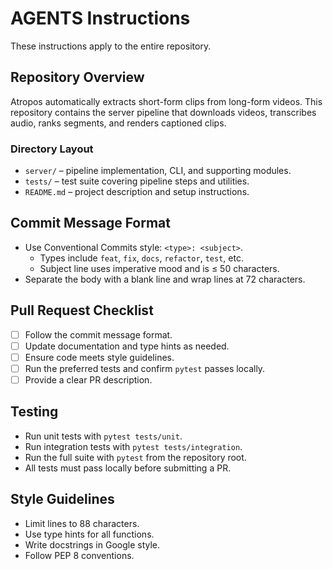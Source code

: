 # AGENTS Instructions

These instructions apply to the entire repository.

## Repository Overview
Atropos automatically extracts short-form clips from long-form videos. This repository contains the server pipeline that downloads videos, transcribes audio, ranks segments, and renders captioned clips.

### Directory Layout
- `server/` – pipeline implementation, CLI, and supporting modules.
- `tests/` – test suite covering pipeline steps and utilities.
- `README.md` – project description and setup instructions.

## Commit Message Format
- Use Conventional Commits style: `<type>: <subject>`.
  - Types include `feat`, `fix`, `docs`, `refactor`, `test`, etc.
  - Subject line uses imperative mood and is ≤ 50 characters.
- Separate the body with a blank line and wrap lines at 72 characters.

## Pull Request Checklist
- [ ] Follow the commit message format.
- [ ] Update documentation and type hints as needed.
- [ ] Ensure code meets style guidelines.
- [ ] Run the preferred tests and confirm `pytest` passes locally.
- [ ] Provide a clear PR description.

## Testing
- Run unit tests with `pytest tests/unit`.
- Run integration tests with `pytest tests/integration`.
- Run the full suite with `pytest` from the repository root.
- All tests must pass locally before submitting a PR.

## Style Guidelines
- Limit lines to 88 characters.
- Use type hints for all functions.
- Write docstrings in Google style.
- Follow PEP 8 conventions.
